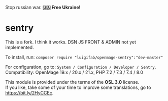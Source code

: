 Stop russian war. **🇺🇦 Free Ukraine!**

# sentry

This is a fork. I think it works. DSN JS FRONT & ADMIN not yet implemented.

To install, run: `composer require "luigifab/openmage-sentry":"dev-master"`

For configuration, go to: `System / Configuration / Developer / Sentry`.\
Compatibility: OpenMage 19.x / 20.x / 21.x, PHP 7.2 / 7.3 / 7.4 / 8.0

This module is provided under the terms of the **OSL 3.0** license.\
If you like, take some of your time to improve some translations, go to https://bit.ly/2HyCCEc.
